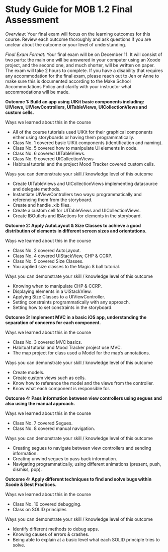 # Study Guide for MOB 1.2 Final Assessment<br>

*Overview:* Your final exam will focus on the learning outcomes for this course.  Review each outcome thoroughly and ask questions if you are unclear about the outcome or your level of understanding.

*Final Exam Format:* Your final exam will be on December 11.  It will consist of two parts: the main one will be answered in your computer using an Xcode project, and the second one, and much shorter, will be written on paper. The exam will take 2 hours to complete.  If you have a disability that requires any accommodation for the final exam, please reach out to Jen or Anne to make sure this is documented according to the Make School Accommodations Policy and clarify with your instructor what accommodations will be made. 

**Outcome 1: Build an app using UIKit basic components including: UIViews, UIViewControllers, UITableViews, UICollectionViews and custom cells.**

Ways we learned about this in the course
- All of the course tutorials used UIKit for their graphical components either using storyboards or having them programmatically.
- Class No. 1 covered basic UIKit components (identification and naming).
- Class No. 5 covered how to manipulate UI elements in code.
- Class No. 6 covered UITableViews.
- Class No. 9 covered UICollectionViews
- Habitual tutorial and the project Mood Tracker covered custom cells.

Ways you can demonstrate your skill / knowledge level of this outcome
- Create UITableViews and UICollectionViews implementing datasource and delegate methods.
- Instantiate UIViewControllers two ways: programmatically and referencing them from the storyboard.
- Create and handle .xib files.
- Create a custom cell for UITableViews and UICollectionViews.
- Create IBOutlets and IBActions for elements in the storyboard.

**Outcome 2: Apply AutoLayout & Size Classes to achieve a good distribution of elements in different screen sizes and orientations.**

Ways we learned about this in the course
- Class No. 2 covered AutoLayout.
- Class No. 4 covered UIStackView, CHP & CCRP.
- Class No. 5 covered Size Classes.
- You applied size classes to the Magic 8 ball tutorial.

Ways you can demonstrate your skill / knowledge level of this outcome
- Knowing when to manipulate CHP & CCRP.
- Displaying elements in a UIStackView.
- Applying Size Classes to a UIViewController.
- Setting constraints programmatically with any approach.
- Setting how to set constraints in the storyboard.

**Outcome 3: Implement MVC in a basic iOS app, understanding the separation of concerns for each component.**

Ways we learned about this in the course
- Class No. 3  covered MVC basics.
- Habitual tutorial and Mood Tracker project use MVC.
- The map project for class used a Model for the map’s annotations.

Ways you can demonstrate your skill / knowledge level of this outcome
- Create models.
- Create custom views such as cells.
- Know how to reference the model and the views from the controller.
- Know what each component is responsible for.

**Outcome 4: Pass information between view controllers using segues and also using the manual approach.**

Ways we learned about this in the course
- Class No. 7 covered Segues.
- Class No. 8 covered manual navigation.

Ways you can demonstrate your skill / knowledge level of this outcome
- Creating segues to navigate between view controllers and sending information.
- Creating unwind segues to pass back information.
- Navigating programmatically, using different animations (present, push, dismiss, pop).

**Outcome 4: Apply different techniques to find and solve bugs within Xcode & Best Practices.**

Ways we learned about this in the course
- Class No. 10 covered debugging.
- Class on SOLID principles

Ways you can demonstrate your skill / knowledge level of this outcome
- Identify different methods to debug apps.
- Knowing causes of errors & crashes.
- Being able to explain at a basic level what each SOLID principle tries to solve.
